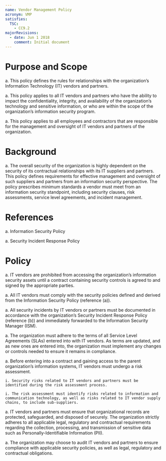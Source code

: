 ```yaml
---
name: Vendor Management Policy
acronym: VMP
satisfies:
  TSC:
    - CC9.2
majorRevisions:
  - date: Jun 1 2018
    comment: Initial document
---
```


# Purpose and Scope

a. This policy defines the rules for relationships with the organization’s Information Technology (IT) vendors and partners. 

a. This policy applies to all IT vendors and partners who have the ability to impact the confidentiality, integrity, and availability of the organization’s technology and sensitive information, or who are within the scope of the organization’s information security program.

a. This policy applies to all employees and contractors that are responsible for the management and oversight of IT vendors and partners of the organization. 

# Background

a. The overall security of the organization is highly dependent on the security of its contractual relationships with its IT suppliers and partners. This policy defines  requirements for effective management and oversight of such suppliers and partners from an information security perspective. The policy prescribes minimum standards a vendor must meet from an information security standpoint, including security clauses, risk assessments, service level agreements, and incident management.

# References

a. Information Security Policy

a. Security Incident Response Policy

# Policy

a. IT vendors are prohibited from accessing the organization’s information security assets until  a contract containing security controls is agreed to and signed by the appropriate parties.

a. All IT vendors must comply with the security policies defined and derived from the Information Security Policy (reference (a)). 

a. All security incidents by IT vendors or partners must be documented in accordance with the organization’s Security Incident Response Policy (reference (b)) and immediately forwarded to the Information Security Manager (ISM). 

a. The organization must adhere to the terms of all Service Level Agreements (SLAs) entered into with IT vendors. As terms are updated, and as new ones are entered into, the organization must implement any changes or controls needed to ensure it remains in compliance. 

a. Before entering into a contract and gaining access to the parent organization’s information systems, IT vendors must undergo a risk assessment. 

    i. Security risks related to IT vendors and partners must be identified during the risk assessment process. 
    
    i. The risk assessment must identify risks related to information and communication technology, as well as risks related to IT vendor supply chains, to include sub-suppliers. 

a. IT vendors and partners must ensure that organizational records are protected, safeguarded, and disposed of securely. The organization strictly adheres to all applicable legal, regulatory and contractual requirements regarding the collection, processing, and transmission of sensitive data such as Personally-Identifiable Information (PII). 

a. The organization may choose to audit IT vendors and partners to ensure compliance with applicable security policies, as well as legal, regulatory and contractual obligations.
